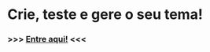 # Crie, teste e gere o seu tema!

### >>> [Entre aqui!](https://paradise-a9fl44sbb-jucianovictor.vercel.app/) <<<
